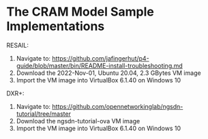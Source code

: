 # The CRAM Model Sample Implementations

RESAIL:
1. Navigate to: https://github.com/jafingerhut/p4-guide/blob/master/bin/README-install-troubleshooting.md
2. Download the 2022-Nov-01, Ubuntu 20.04, 2.3 GBytes VM image
3. Import the VM image into VirtualBox 6.1.40 on Windows 10

DXR+:
1. Navigate to: https://github.com/opennetworkinglab/ngsdn-tutorial/tree/master
2. Download the ngsdn-tutorial-ova VM image
3. Import the VM image into VirtualBox 6.1.40 on Windows 10
